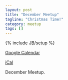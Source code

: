 ```yaml
---
layout: post
title: "December Meetup"
tagline: "Christmas Time!"
category: meetup
tags: []
---
```

{% include JB/setup %}

<p>
  <a href="http://www.google.com/calendar/event?action=TEMPLATE&dates=20141203T013000Z%2f20141203T023000Z&sprop=website%3ahttp%3a%2f%2fwww.meetup.com%2fYYC-Rb%2fevents%2f218599624%2f&text=December+Meetup&location=Assembly+-+119+-+14+Street+NW+%28Floor+4%29+-+Calgary%2C+AB+%2C+Canada&sprop=name:YYC+Ruby&details=For+full+details%2C+including+the+address%2C+and+to+RSVP+see%3A%0Ahttp%3A%2F%2Fwww.meetup.com%2FYYC-Rb%2Fevents%2F218599624%2F%0AYYC+Ruby%0AMore+info+coming+soon%21">
    Google Calendar
  </a>
</p>

<p>
  <a href="http://www.meetup.com/YYC-Rb/events/218599624/ical/December+Meetup.ics">
    iCal
  </a>
</p>

December Meetup.
